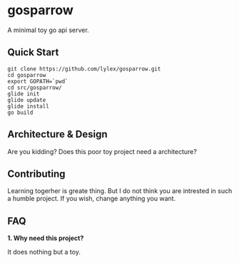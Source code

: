 # gosparrow

A minimal toy go api server.

## Quick Start

    git clone https://github.com/lylex/gosparrow.git
    cd gosparrow
    export GOPATH=`pwd`
    cd src/gosparrow/
    glide init
    glide update
    glide install
    go build

## Architecture & Design

Are you kidding? Does this poor toy project need a architecture?

## Contributing

Learning togerher is greate thing. But I do not think you are intrested in such a humble project. If you wish, change anything you want.

## FAQ

**1. Why need this project?**

It does nothing but a toy.


